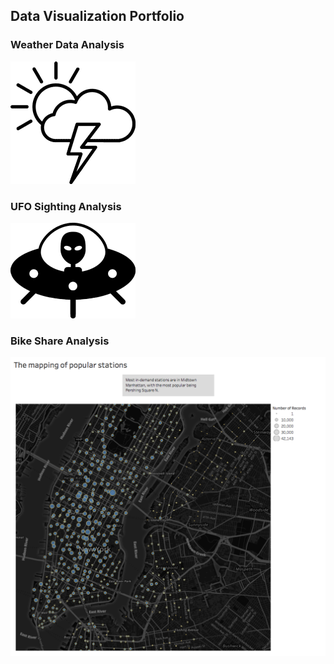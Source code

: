 ## Data Visualization Portfolio

### Weather Data Analysis

[![image](/imgs/clouds.png)](/sky/index.html)





### UFO Sighting Analysis

[![image](/imgs/alien.png)](/ufo/index.html)





### Bike Share Analysis

![image](/imgs/outcome_Tableau_map.png)






